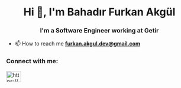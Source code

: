 <h1 align="center">Hi 👋, I'm Bahadır Furkan Akgül</h1>
<h3 align="center">I'm a Software Engineer working at Getir</h3>

- 📫 How to reach me **furkan.akgul.dev@gmail.com**

<h3 align="left">Connect with me:</h3>
<p align="left">
<a href="https://www.linkedin.com/in/bahadirfurkan-akgul/" target="blank"><img align="center" src="https://raw.githubusercontent.com/rahuldkjain/github-profile-readme-generator/master/src/images/icons/Social/linked-in-alt.svg" alt="https://www.linkedin.com/in/bahadirfurkan-akgul/" height="30" width="40" /></a>
</p>

